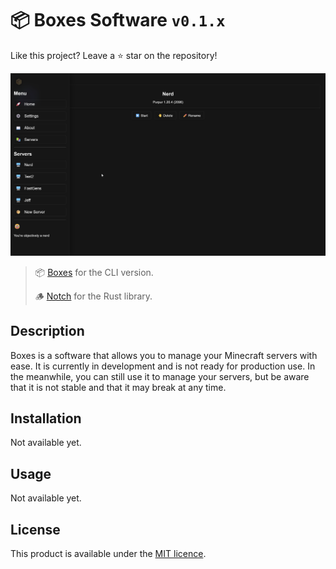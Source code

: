 # 📦 Boxes Software `v0.1.x`

Like this project? Leave a ⭐ star on the repository!

![preview](images/preview.png)

> 📦 [Boxes](https://github.com/Azuyamat/boxes) for the CLI version.
> 
> 🪵 [Notch](https://github.com/Azuyamat/notch) for the Rust library.

## Description

Boxes is a software that allows you to manage your Minecraft servers with ease. It is currently in development and is not ready for production use.
In the meanwhile, you can still use it to manage your servers, but be aware that it is not stable and that it may break at any time.

## Installation

Not available yet.

## Usage

Not available yet.

## License

This product is available under the [MIT licence](https://opensource.org/licenses/MIT).
